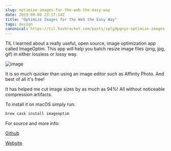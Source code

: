 ```yaml
---
slug: optimize-images-for-the-web-the-easy-way
date: 2019-08-08 23:17:14Z
title: "Optimize Images for the Web the Easy Way"
tags: design
canonical: https://til.hashrocket.com/posts/vplgdpqnyz-optimize-images-for-the-web-the-easy-way
---
```



TIL I learned about a really useful, open source, image optimization app called ImageOptim. This app will help you batch resize image files (png, jpg, gif) in either lossless or lossy way.

![image](https://i.imgur.com/RcwWDwG.png)

It is so much quicker than using an image editor such as Affinity Photo. And best of all it's free!

It has helped me cut image sizes by as much as 94%! All without noticeable compression artifacts.

To install it on macOS simply run:

```bash
brew cask install imageoptim
```

For source and more info:

[Github](https://github.com/ImageOptim/ImageOptim)

[Website](https://imageoptim.com/mac)
